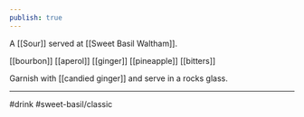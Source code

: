 ```yaml
---
publish: true
---
```


A [[Sour]] served at [[Sweet Basil Waltham]].

[[bourbon]]
[[aperol]]
[[ginger]]
[[pineapple]]
[[bitters]]

Garnish with [[candied ginger]] and serve in a rocks glass.


---
#drink
#sweet-basil/classic
